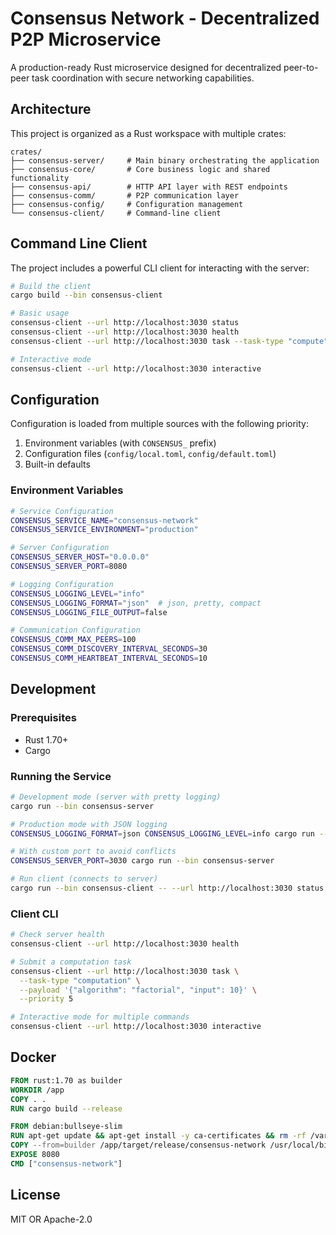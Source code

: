# Consensus Network - Decentralized P2P Microservice

A production-ready Rust microservice designed for decentralized peer-to-peer task coordination with secure networking capabilities.

## Architecture

This project is organized as a Rust workspace with multiple crates:

```
crates/
├── consensus-server/     # Main binary orchestrating the application
├── consensus-core/       # Core business logic and shared functionality
├── consensus-api/        # HTTP API layer with REST endpoints
├── consensus-comm/       # P2P communication layer
├── consensus-config/     # Configuration management
└── consensus-client/     # Command-line client
```

## Command Line Client

The project includes a powerful CLI client for interacting with the server:

```bash
# Build the client
cargo build --bin consensus-client

# Basic usage
consensus-client --url http://localhost:3030 status
consensus-client --url http://localhost:3030 health
consensus-client --url http://localhost:3030 task --task-type "compute" --payload '{"data": "value"}' --priority 5

# Interactive mode
consensus-client --url http://localhost:3030 interactive
```

## Configuration

Configuration is loaded from multiple sources with the following priority:
1. Environment variables (with `CONSENSUS_` prefix)
2. Configuration files (`config/local.toml`, `config/default.toml`)
3. Built-in defaults

### Environment Variables

```bash
# Service Configuration
CONSENSUS_SERVICE_NAME="consensus-network"
CONSENSUS_SERVICE_ENVIRONMENT="production"

# Server Configuration
CONSENSUS_SERVER_HOST="0.0.0.0"
CONSENSUS_SERVER_PORT=8080

# Logging Configuration
CONSENSUS_LOGGING_LEVEL="info"
CONSENSUS_LOGGING_FORMAT="json"  # json, pretty, compact
CONSENSUS_LOGGING_FILE_OUTPUT=false

# Communication Configuration
CONSENSUS_COMM_MAX_PEERS=100
CONSENSUS_COMM_DISCOVERY_INTERVAL_SECONDS=30
CONSENSUS_COMM_HEARTBEAT_INTERVAL_SECONDS=10
```

## Development

### Prerequisites

- Rust 1.70+
- Cargo

### Running the Service

```bash
# Development mode (server with pretty logging)
cargo run --bin consensus-server

# Production mode with JSON logging
CONSENSUS_LOGGING_FORMAT=json CONSENSUS_LOGGING_LEVEL=info cargo run --bin consensus-server --release

# With custom port to avoid conflicts
CONSENSUS_SERVER_PORT=3030 cargo run --bin consensus-server

# Run client (connects to server)
cargo run --bin consensus-client -- --url http://localhost:3030 status
```

### Client CLI

```bash
# Check server health
consensus-client --url http://localhost:3030 health

# Submit a computation task
consensus-client --url http://localhost:3030 task \
  --task-type "computation" \
  --payload '{"algorithm": "factorial", "input": 10}' \
  --priority 5

# Interactive mode for multiple commands
consensus-client --url http://localhost:3030 interactive
```

## Docker

```dockerfile
FROM rust:1.70 as builder
WORKDIR /app
COPY . .
RUN cargo build --release

FROM debian:bullseye-slim
RUN apt-get update && apt-get install -y ca-certificates && rm -rf /var/lib/apt/lists/*
COPY --from=builder /app/target/release/consensus-network /usr/local/bin/
EXPOSE 8080
CMD ["consensus-network"]
```

## License

MIT OR Apache-2.0
